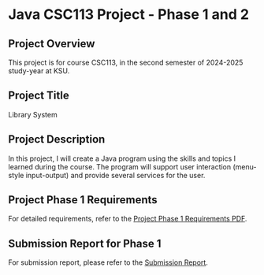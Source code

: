 # Java CSC113 Project - Phase 1 and 2

## Project Overview
This project is for course CSC113, in the second semester of 2024-2025 study-year at KSU.

## Project Title
Library System

## Project Description
In this project, I will create a Java program using the skills and topics I learned during the course. The program will support user interaction (menu-style input-output) and provide several services for the user.

## Project Phase 1 Requirements
For detailed requirements, refer to the [Project Phase 1 Requirements PDF](https://github.com/naserowaimer/Java113_project/blob/main/CSC%20113_Project_Phase_1.pdf).

## Submission Report for Phase 1
For submission report, please refer to the [Submission Report](phase1/report.md).
